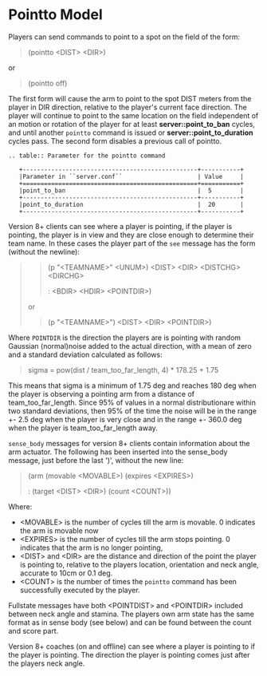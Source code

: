 # Pointto Model

Players can send commands to point to a spot on the field of the form:

> (pointto \<DIST> \<DIR>)

or

> (pointto off)

The first form will cause the arm to point to the spot DIST meters
from the player in DIR direction, relative to the player's current
face direction.
The player will continue to point to the same location on the field
independent of an motion or rotation of the player for at least
**server::point_to_ban** cycles, and until another `pointto` command is
issued or **server::point_to_duration** cycles pass.
The second form disables a previous call of pointto.

```{eval-rst}
.. table:: Parameter for the pointto command

   +-------------------------------------------------+-----------+
   |Parameter in ``server.conf``                     | Value     |
   +=================================================+===========+
   |point_to_ban                                     |  5        |
   +-------------------------------------------------+-----------+
   |point_to_duration                                |  20       |
   +-------------------------------------------------+-----------+
```

Version 8+ clients can see where a player is pointing, if the player is pointing, the player is in view and they are close enough to determine their team name.
In these cases the player part of the `see` message has the form (without the newline):

> > (p "\<TEAMNAME>" \<UNUM>) \<DIST> \<DIR> \<DISTCHG> \<DIRCHG>
> >
> > : \<BDIR> \<HDIR> \<POINTDIR>)
>
> or
>
> > (p "\<TEAMNAME>") \<DIST> \<DIR> \<POINTDIR>)

Where `POINTDIR` is the direction the players are is pointing with random Gaussian (normal)noise added to the actual direction, with a mean of zero and a standard deviation calculated as follows:

> sigma = pow(dist / team_too_far_length, 4) * 178.25 + 1.75

This means that sigma is a minimum of 1.75 deg and reaches 180 deg
when the player is observing a pointing arm from a distance of team_too_far_length.
Since 95% of values in a normal distributionare within two standard deviations,
then 95% of the time the noise will be in the range +- 2.5 deg when the player is very close and in the range +- 360.0 deg
when the player is team_too_far_length away.

`sense_body` messages for version 8+ clients contain information about the arm actuator.
The following has been inserted into the sense_body message, just before the last ')', without the new line:

> (arm (movable \<MOVABLE>) (expires \<EXPIRES>)
>
> : (target \<DIST> \<DIR>) (count \<COUNT>))

Where:

- \<MOVABLE> is the number of cycles till the arm is movable. 0 indicates the arm is movable now
- \<EXPIRES> is the number of cycles till the arm stops pointing. 0 indicates that the arm is no longer pointing,
- \<DIST> and \<DIR> are the distance and direction of the point the player is pointing to, relative to the players location, orientation and neck angle, accurate to 10cm or 0.1 deg.
- \<COUNT> is the number of times the `pointto` command has been successfully executed by the player.

Fullstate messages have both \<POINTDIST> and \<POINTDIR> included between neck angle and stamina.
The players own arm state has the same format as in sense body (see below) and can be found between the count and score part.

Version 8+ coaches (on and offline) can see where a player is pointing to if the player is pointing.
The direction the player is pointing comes just after the players neck angle.
